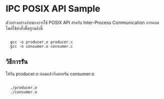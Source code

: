 # IPC POSIX API Sample
ตัวอย่างอย่างง่ายของการใช้ POSIX API สำหรับ Inter-Process Communication การคอมไพล์ใช้คำสั่งพื้นฐานดังนี้

<code>
  gcc -o producer.o producer.c
  gcc -o consumer.o consumer.c
</code>

## วิธีการรัน
ให้รัน producer.o ก่อนแล้วจึงค่อยรัน consumer.o

<code>
  ./producer.o
  ./consumer.o
</code>
